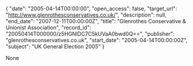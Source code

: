 {
  "date": "2005-04-14T00:00:00", 
  "open_access": false, 
  "target_url": "http://www.glenrothesconservatives.co.uk/", 
  "description": null, 
  "end_date": "2007-12-11T00:00:00Z", 
  "title": "Glenrothes Conservative & Unionist Association", 
  "record_id": "20050414T000000/z5HGNlDC7C5kUVaA0bwd0Q==", 
  "publisher": "glenrothesconservatives.co.uk", 
  "start_date": "2005-04-14T00:00:00Z", 
  "subject": "UK General Election 2005"
}

None